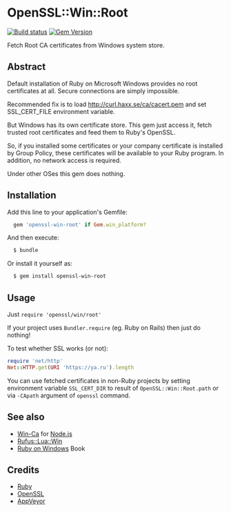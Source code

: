 # OpenSSL::Win::Root

[![Build status](https://ci.appveyor.com/api/projects/status/skiasd9u6i4udyhw?svg=true)](https://ci.appveyor.com/project/ukoloff/openssl-win-root)
[![Gem Version](https://badge.fury.io/rb/openssl-win-root.svg)](http://badge.fury.io/rb/openssl-win-root)

Fetch Root CA certificates from Windows system store.

## Abstract

Default installation of Ruby on Microsoft Windows provides no root certificates at all.
Secure connections are simply impossible.

Recommended fix is to load http://curl.haxx.se/ca/cacert.pem
and set SSL_CERT_FILE environment variable.

But Windows has its own certificate store.
This gem just access it,
fetch trusted root certificates
and feed them to Ruby's OpenSSL.

So, if you installed some certificates
or your company certificate is installed by Group Policy,
these certificates will be available to your Ruby program.
In addition, no network access is required.

Under other OSes this gem does nothing.

## Installation

Add this line to your application's Gemfile:

```ruby
  gem 'openssl-win-root' if Gem.win_platform?
```

And then execute:

```sh
  $ bundle
```

Or install it yourself as:

```sh
  $ gem install openssl-win-root
```

## Usage

Just `require 'openssl/win/root'`

If your project uses `Bundler.require`
(eg. Ruby on Rails) then just do nothing!

To test whether SSL works (or not):

```ruby
require 'net/http'
Net::HTTP.get(URI 'https://ya.ru').length
```

You can use fetched certificates in non-Ruby projects
by setting environment variable
`SSL_CERT_DIR` to result of `OpenSSL::Win::Root.path`
or via `-CApath` argument of `openssl` command.

## See also

  * [Win-Ca][] for [Node.js][]
  * [Rufus::Lua::Win][]
  * [Ruby on Windows][] Book

## Credits

  * [Ruby][]
  * [OpenSSL][]
  * [AppVeyor][]

[Rufus::Lua::Win]: https://github.com/ukoloff/rufus-lua-win
[Ruby on Windows]: http://rubyonwindowsguides.github.io/
[Ruby]: https://www.ruby-lang.org/
[OpenSSL]: https://www.openssl.org/
[AppVeyor]: http://www.appveyor.com/
[Win-CA]: https://github.com/ukoloff/win-ca
[Node.js]: https://nodejs.org/
